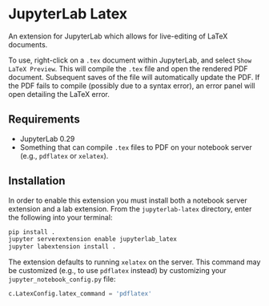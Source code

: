 # JupyterLab Latex

An extension for JupyterLab which allows for live-editing of LaTeX documents.

To use, right-click on a `.tex` document within JupyterLab, and select `Show LaTeX Preview`.
This will compile the `.tex` file and open the rendered PDF document.
Subsequent saves of the file will automatically update the PDF.
If the PDF fails to compile (possibly due to a syntax error),
an error panel will open detailing the LaTeX error.

## Requirements
* JupyterLab 0.29
* Something that can compile `.tex` files to PDF on your notebook server (e.g., `pdflatex` or `xelatex`).

## Installation

In order to enable this extension you must install both a notebook server extension and a lab extension.
From the `jupyterlab-latex` directory, enter the following into your terminal:
```bash
pip install .
jupyter serverextension enable jupyterlab_latex
jupyter labextension install .
```
The extension defaults to running `xelatex` on the server.
This command may be customized (e.g., to use `pdflatex` instead) by customizing
your `jupyter_notebook_config.py` file:
```python
c.LatexConfig.latex_command = 'pdflatex'
```

